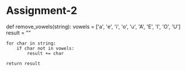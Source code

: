 # Assignment-2

def remove_vowels(string):
    vowels = ['a', 'e', 'i', 'o', 'u', 'A', 'E', 'I', 'O', 'U']
    result = ""
    
    for char in string:
        if char not in vowels:
            result += char
    
    return result
    

